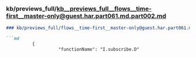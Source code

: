 ### kb/previews_full/kb__previews_full__flows__time-first__master-only@guest.har.part061.md.part002.md

```md
### kb/previews_full/flows__time-first__master-only@guest.har.part061.md (part 002)

```md
          {
                    "functionName": "I.subscribe.D"
```

```

```
